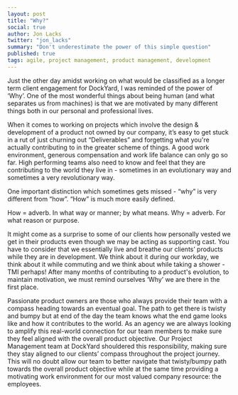```yaml
---
layout: post
title: "Why?"
social: true
author: Jon Lacks
twitter: "jon_lacks"
summary: "Don't underestimate the power of this simple question"
published: true
tags: agile, project management, product management, development
---
```

Just the other day amidst working on what would be classified as a longer term client engagement for DockYard, I was reminded of the power of ‘Why’.  One of the most wonderful things about being human (and what separates us from machines) is that we are motivated by many different things both in our personal and professional lives.  

When it comes to working on projects which involve the design & development of a product not owned by our company, it’s easy to get stuck in a rut of just churning out “Deliverables” and forgetting what you're actually contributing to in the greater scheme of things.    A good work environment, generous compensation and work life balance can only go so far.  High performing teams also need to know and feel that they are contributing to the world they live in - sometimes in an evolutionary way and sometimes a very revolutionary way. 

One important distinction which sometimes gets missed - “why” is very different from “how”.  “How” is much more easily defined.

How = adverb. In what way or manner; by what means.
Why = adverb. For what reason or purpose.

It might come as a surprise to some of our clients how personally vested we get in their products even though we may be acting as supporting cast.  You have to consider that we essentially live and breathe our clients’ products while they are in development.  We think about it during our workday, we think about it while commuting and we think about while taking a shower - TMI perhaps!  After many months of contributing to a product's evolution, to maintain motivation, we must remind ourselves ‘Why’ we are there in the first place.

Passionate product owners are those who always provide their team with a compass heading towards an eventual goal. The path to get there is twisty and bumpy but at end of the day the team knows what the end game looks like and how it contributes to the world.    As an agency we are always looking to amplify this real-world connection for our team members  to make sure they feel aligned with the overall product objective.  Our Project Management team at DockYard shouldered this responsibility, making sure they stay aligned to our clients’ compass throughout the project journey.  This will no doubt allow our team to better navigate that twisty/bumpy path towards the overall product objective while at the same time providing a motivating work environment for our most valued company resource: the employees.
